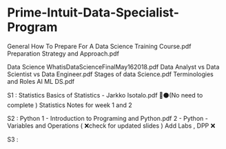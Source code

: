 # Prime-Intuit-Data-Specialist-Program

General 
How To Prepare For A Data Science Training Course.pdf
Preparation Strategy and Approach.pdf

Data Science
WhatisDataScienceFinalMay162018.pdf
Data Analyst vs Data Scientist vs Data Engineer.pdf
Stages of data Science.pdf
Terminologies and Roles AI ML DS.pdf

S1 : Statistics 
Basics of Statistics - Jarkko Isotalo.pdf 📖⚫️(No need to complete ) 
Statistics Notes for week 1 and 2 

S2 : Python
1 - Introduction to Programing and Python.pdf
2 - Python - Variables and Operations ( ❌check for updated slides )
Add Labs , DPP ❌

S3 : 
